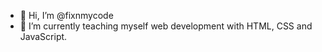 - 👋 Hi, I’m @fixnmycode
- 🌱 I’m currently teaching myself web development with HTML, CSS and JavaScript.


<!---
fixnmycode/fixnmycode is a ✨ special ✨ repository because its `README.md` (this file) appears on your GitHub profile.
You can click the Preview link to take a look at your changes.
--->

